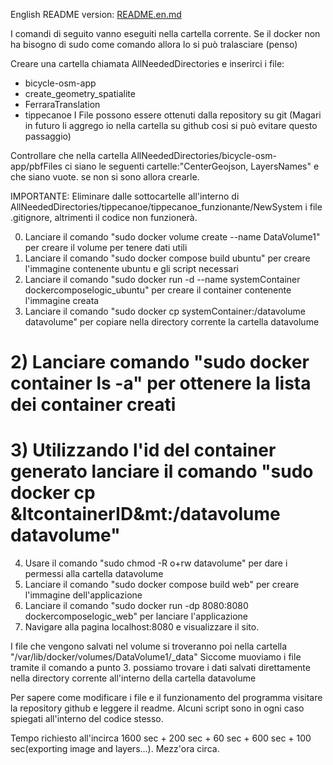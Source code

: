 English README version: [README.en.md](README.en.md)

I comandi di seguito vanno eseguiti nella cartella corrente.
Se il docker non ha bisogno di sudo come comando allora lo si può tralasciare (penso)

Creare una cartella chiamata AllNeededDirectories e inserirci i file: 
- bicycle-osm-app 
- create_geometry_spatialite
- FerraraTranslation
- tippecanoe
I File possono essere ottenuti dalla repository su git
(Magari in futuro li aggrego io nella cartella su github cosi si può evitare questo passaggio)

Controllare che nella cartella AllNeededDirectories/bicycle-osm-app/pbfFiles ci siano le seguenti cartelle:"CenterGeojson, LayersNames" e che siano vuote. se non si sono allora crearle.

IMPORTANTE: Eliminare dalle sottocartelle all'interno di AllNeededDirectories/tippecanoe/tippecanoe_funzionante/NewSystem i file .gitignore, altrimenti il codice non funzionerà.

0) Lanciare il comando "sudo docker volume create --name DataVolume1" per creare il volume per tenere dati utili
1) Lanciare il comando "sudo docker compose build ubuntu" per creare l'immagine contenente ubuntu e gli script necessari
2) Lanciare il comando "sudo docker run -d --name systemContainer dockercomposelogic_ubuntu" per creare il container contenente l'immagine creata
3) Lanciare il comando "sudo docker cp systemContainer:/datavolume datavolume" per copiare nella directory corrente la cartella datavolume
# 2) Lanciare comando "sudo docker container ls -a" per ottenere la lista dei container creati
# 3) Utilizzando l'id del container generato lanciare il comando "sudo docker cp &ltcontainerID&mt:/datavolume datavolume"
4) Usare il comando "sudo chmod -R o+rw datavolume" per dare i permessi alla cartella datavolume
5) Lanciare il comando "sudo docker compose build web" per creare l'immagine dell'applicazione
6) Lanciare il comando "sudo docker run -dp 8080:8080 dockercomposelogic_web" per lanciare l'applicazione
6) Navigare alla pagina localhost:8080 e visualizzare il sito.

I file che vengono salvati nel volume si troveranno poi nella cartella "/var/lib/docker/volumes/DataVolume1/_data"
Siccome muoviamo i file tramite il comando a punto 3. possiamo trovare i dati salvati direttamente nella directory corrente all'interno della cartella datavolume



Per sapere come modificare i file e il funzionamento del programma visitare la repository github e leggere il readme.
Alcuni script sono in ogni caso spiegati all'interno del codice stesso.


Tempo richiesto all'incirca 1600 sec + 200 sec + 60 sec + 600 sec + 100 sec(exporting image and layers...). Mezz'ora circa.

